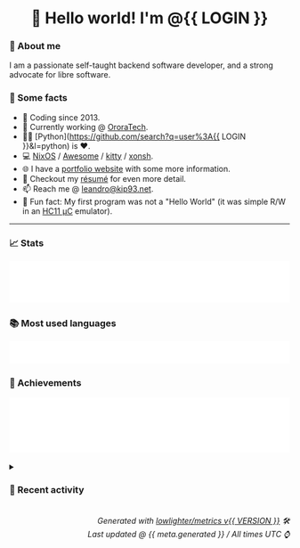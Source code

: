 <!-- README template, populated using this action:
     https://github.com/kip93/kip93/blob/main/.github/workflows/readme.yml. -->

<h1 align="center">👋 Hello world! I'm @{{ LOGIN }}</h1> <!-- LOGIN => username -->

### 👤 About me

I am a passionate self-taught backend software developer, and a strong advocate for libre software.


### 💬 Some facts

* 📅 Coding since 2013.
* 💼 Currently working @ [OroraTech](https://ororatech.com/).
* 👨‍💻 [Python](https://github.com/search?q=user%3A{{ LOGIN }}&l=python) is ❤️. <!-- LOGIN => username -->
* 💻 [NixOS](https://github.com/NixOS/) /
     [Awesome](https://github.com/awesomeWM/) /
     [kitty](https://github.com/kovidgoyal/kitty/) /
     [xonsh](https://github.com/xonsh/).
* 🌐 I have a [portfolio website](https://kip93.net/) with some more information.
* 📝 Checkout my [résumé](https://kip93.net/resume/) for even more detail.
* 📫 Reach me @ [leandro@kip93.net](mailto:leandro@kip93.net).
* 🎲 Fun fact: My first program was not a "Hello World" (it was simple R/W in an [HC11 µC](https://en.wikipedia.org/wiki/68HC11) emulator).


-----------------------------------------------------------------------------------------------------------------------


### 📈 Stats

![](./stats.svg)


### 📚 Most used languages <!-- by percentage, in decreasing order -->

![](./languages.svg)


### 🏅 Achievements

![](./achievements.svg)


<details> <!-- Last activity -->
<!-- Almost verbatim copy of https://github.com/lowlighter/metrics/blob/latest/source/templates/markdown/partials/activity.ejs, but restructured to be foldable. -->
<summary><h3>📰 Recent activity</h3></summary>
  <%_ if (plugins.activity.error) { _%>
<%= plugins.activity.error.message _%>
  <%_ } else if (plugins.activity.events.length) { _%>
    <%_ for (const {actor, type, repo, timestamp, ...event} of plugins.activity.events) { _%>
      <%_ if (type === "comment") { _%>
* 💬 Commented on [#<%= event.number %> <%= event.title %>](https://github.com/<%= repo %>/<%= {issue:"issues", pr:"pull", commit:"commit"}[event.on] %>/<%= event.number %>) from [<%= repo %>](https://github.com/<%= repo %>)
      <%_ } else if (type === "member") { _%>
* 💼 Added [<%= event.user %>](https://github.com/<%= event.user %>) as collaborator in [<%= repo %>](https://github.com/<%= repo %>)
      <%_ } else if (type === "star") { _%>
* 🌟 Starred [<%= repo %>](https://github.com/<%= repo %>)
      <%_ } else if (type === "release") { _%>
* 📦 <%- event.draft ? "Drafted release" : event.prerelease ? "Pre-released" : "Released" %> **<%= event.name %>** of [<%= repo %>](https://github.com/<%= repo %>)
      <%_ } else if (type === "fork") { _%>
* 🍽️ Forked [<%= repo %>](https://github.com/<%= repo %>) to [<%= event.forked %>](https://github.com/<%= event.forked %>)
      <%_ } else if (type === "push") { _%>
* ➡️ Pushed <%= event.size %> commit<%= s(event.size) %> in [<%= repo %>](https://github.com/<%= repo %>) <%= event.branch ? `on branch \`${event.branch}\`` : "" %>
        <%_ for (const commit of event.commits) { _%>
  * [#<%= commit.sha %>](https://github.com/<%= repo %>/commit/<%= commit.sha %>) <%= commit.message %>
        <%_ } _%>
      <%_ } else if (type === "issue") { _%>
* #️⃣ <%- event.action === "opened" ? "Opened" : event.action === "reopened" ? "Reopened" : "Closed" %> [#<%= event.number %> <%= event.title %>](https://github.com/<%= repo %>/issues/<%= event.number %>) in [<%= repo %>](https://github.com/<%= repo %>)
      <%_ } else if (type === "pr") { _%>
* 🔃 <%- event.action === "opened" ? "Opened" : event.action === "merged" ? "Merged" : "Closed" %> [#<%= event.number %> <%= event.title %>](https://github.com/<%= repo %>/pull/<%= event.number %>) in [<%= repo %>](https://github.com/<%= repo %>)
  * <%= event.files.changed %> file<%= s(event.files.changed) %> changed `++<%= event.lines.added %> --<%= event.lines.deleted%>`
      <%_ } else if (type === "wiki") { _%>
* 📝 Updated <%= event.pages.length %> wiki page<%= s(event.pages.length) %> in [<%= repo %>](https://github.com/<%= repo %>/wiki)
        <%_ for (const page of event.pages) { _%>
  * <%= page %>
        <%_ } _%>
      <%_ } else if (type === "public") { _%>
* 🚀 Made [<%= repo %>](https://github.com/<%= repo %>) public
      <%_ } else if (type === "review") { _%>
* 🔍 Reviewed [#<%= event.number %> <%= event.title %>](https://github.com/<%= repo %>/pull/<%= event.number %>) in [<%= repo %>](https://github.com/<%= repo %>)
      <%_ } else if (type === "ref/create") { _%>
* ⏺️ Created new <%= event.ref.type %> <%= event.ref.type !== "repository" ? `${event.ref.name} in` : "" %> [<%= repo %>](https://github.com/<%= repo %>)
      <%_ } else if (type === "ref/create") { _%>
* 🚮 Deleted <%= event.ref.type %> `<%= event.ref.name %>` from [<%= repo %>](https://github.com/<%= repo %>)
      <%_ } _%>
      <%_ if (plugins.activity.timestamps) { _%>
  * *On <%= f.date(timestamp, {time:true, date:true, timeZone:config.timezone?.name}) %>*
      <%_ } _%>
    <%_ } _%>
  <%_ } else { _%>
No recent activity
  <%_ } _%>
</details>


<h6 align="right"><em>
    Generated with <a href="https://github.com/lowlighter/metrics/tree/latest/">lowlighter/metrics v{{ VERSION }}</a> 🛠️<br> <!-- VERSION => MAJOR.minor.patch -->
    Last updated @ {{ meta.generated }} / All times UTC ⌚ <!-- meta.generated => DD/MM/YYYY, hh:mm -->
</em></h6>
